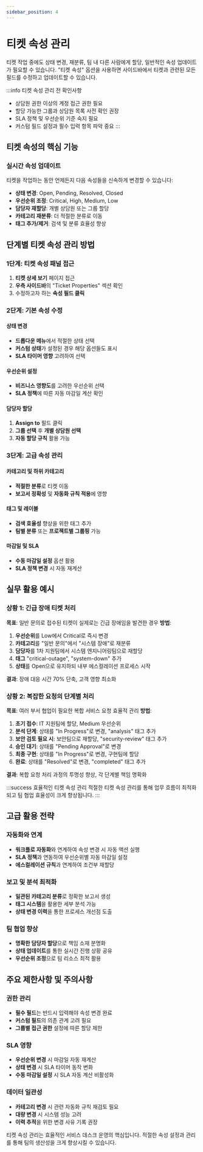 ```yaml
---
sidebar_position: 4
---
```


# 티켓 속성 관리

티켓 작업 중에도 상태 변경, 재분류, 팀 내 다른 사람에게 할당, 일반적인 속성 업데이트가 필요할 수 있습니다. "티켓 속성" 옵션을 사용하면 사이드바에서 티켓과 관련된 모든 필드를 수정하고 업데이트할 수 있습니다.

:::info 티켓 속성 관리 전 확인사항
- 상담원 권한 이상의 계정 접근 권한 필요
- 할당 가능한 그룹과 상담원 목록 사전 확인 권장
- SLA 정책 및 우선순위 기준 숙지 필요
- 커스텀 필드 설정과 필수 입력 항목 파악 중요
:::

## 티켓 속성의 핵심 기능

### 실시간 속성 업데이트

티켓을 작업하는 동안 언제든지 다음 속성들을 신속하게 변경할 수 있습니다:
- **상태 변경**: Open, Pending, Resolved, Closed
- **우선순위 조정**: Critical, High, Medium, Low
- **담당자 재할당**: 개별 상담원 또는 그룹 할당
- **카테고리 재분류**: 더 적절한 분류로 이동
- **태그 추가/제거**: 검색 및 분류 효율성 향상

## 단계별 티켓 속성 관리 방법

### 1단계: 티켓 속성 패널 접근

1. **티켓 상세 보기** 페이지 접근
2. **우측 사이드바**의 "Ticket Properties" 섹션 확인
3. 수정하고자 하는 **속성 필드 클릭**

### 2단계: 기본 속성 수정

#### 상태 변경
- **드롭다운 메뉴**에서 적절한 상태 선택
- **커스텀 상태**가 설정된 경우 해당 옵션들도 표시
- **SLA 타이머 영향** 고려하여 선택

#### 우선순위 설정
- **비즈니스 영향도**를 고려한 우선순위 선택
- **SLA 정책**에 따른 자동 마감일 계산 확인

#### 담당자 할당
1. **Assign to** 필드 클릭
2. **그룹 선택** 후 **개별 상담원 선택**
3. **자동 할당 규칙** 활용 가능

### 3단계: 고급 속성 관리

#### 카테고리 및 하위 카테고리
- **적절한 분류**로 티켓 이동
- **보고서 정확성** 및 **자동화 규칙 적용**에 영향

#### 태그 및 레이블
- **검색 효율성** 향상을 위한 태그 추가
- **팀별 분류** 또는 **프로젝트별 그룹핑** 가능

#### 마감일 및 SLA
- **수동 마감일 설정** 옵션 활용
- **SLA 정책 변경** 시 자동 재계산

## 실무 활용 예시

### 상황 1: 긴급 장애 티켓 처리
**목표**: 일반 문의로 접수된 티켓이 실제로는 긴급 장애임을 발견한 경우
**방법**:
1. **우선순위**를 Low에서 Critical로 즉시 변경
2. **카테고리**를 "일반 문의"에서 "시스템 장애"로 재분류
3. **담당자**를 1차 지원팀에서 시스템 엔지니어링팀으로 재할당
4. **태그** "critical-outage", "system-down" 추가
5. **상태**를 Open으로 유지하되 내부 에스컬레이션 프로세스 시작

**결과**: 장애 대응 시간 70% 단축, 고객 영향 최소화

### 상황 2: 복잡한 요청의 단계별 처리
**목표**: 여러 부서 협업이 필요한 복합 서비스 요청 효율적 관리
**방법**:
1. **초기 접수**: IT 지원팀에 할당, Medium 우선순위
2. **분석 단계**: 상태를 "In Progress"로 변경, "analysis" 태그 추가
3. **보안 검토 필요 시**: 보안팀으로 재할당, "security-review" 태그 추가
4. **승인 대기**: 상태를 "Pending Approval"로 변경
5. **최종 구현**: 상태를 "In Progress"로 변경, 구현팀에 할당
6. **완료**: 상태를 "Resolved"로 변경, "completed" 태그 추가

**결과**: 복합 요청 처리 과정의 투명성 향상, 각 단계별 책임 명확화

:::success 효율적인 티켓 속성 관리
적절한 티켓 속성 관리를 통해 업무 흐름이 최적화되고 팀 협업 효율성이 크게 향상됩니다.
:::

## 고급 활용 전략

### 자동화와 연계
- **워크플로 자동화**와 연계하여 속성 변경 시 자동 액션 실행
- **SLA 정책**과 연동하여 우선순위별 자동 마감일 설정
- **에스컬레이션 규칙**과 연계하여 조건부 재할당

### 보고 및 분석 최적화
- **일관된 카테고리 분류**로 정확한 보고서 생성
- **태그 시스템**을 활용한 세부 분석 가능
- **상태 변경 이력**을 통한 프로세스 개선점 도출

### 팀 협업 향상
- **명확한 담당자 할당**으로 책임 소재 분명화
- **상태 업데이트**를 통한 실시간 진행 상황 공유
- **우선순위 조정**으로 팀 리소스 최적 활용

## 주요 제한사항 및 주의사항

### 권한 관리
- **필수 필드**는 반드시 입력해야 속성 변경 완료
- **커스텀 필드**의 의존 관계 고려 필요
- **그룹별 접근 권한** 설정에 따른 할당 제한

### SLA 영향
- **우선순위 변경** 시 마감일 자동 재계산
- **상태 변경** 시 SLA 타이머 동작 변화
- **수동 마감일 설정** 시 SLA 자동 계산 비활성화

### 데이터 일관성
- **카테고리 변경** 시 관련 자동화 규칙 재검토 필요
- **대량 변경** 시 시스템 성능 고려
- **이력 추적**을 위한 변경 사유 기록 권장

티켓 속성 관리는 효율적인 서비스 데스크 운영의 핵심입니다. 적절한 속성 설정과 관리를 통해 팀의 생산성을 크게 향상시킬 수 있습니다.